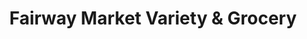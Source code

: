 ---
title: "Fairway Market Variety & Grocery"
url: /toronto/fairway-market-variety-und-grocery/
shop: Gemüse & Obst
---